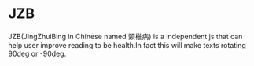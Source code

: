 JZB
===

JZB(JingZhuiBing in Chinese named 颈椎病) is a independent js that can help user improve reading to be health.In fact this will make texts rotating 90deg or -90deg.